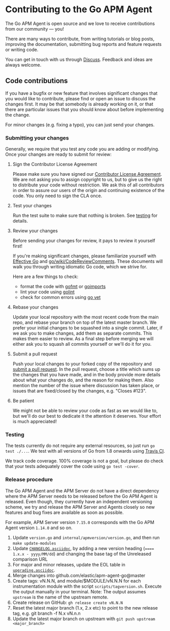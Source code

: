 # Contributing to the Go APM Agent

The Go APM Agent is open source and we love to receive contributions from our community — you!

There are many ways to contribute, from writing tutorials or blog posts, improving the
documentation, submitting bug reports and feature requests or writing code.

You can get in touch with us through [Discuss](https://discuss.elastic.co/c/apm).
Feedback and ideas are always welcome.

## Code contributions

If you have a bugfix or new feature that involves significant changes that you would like to
contribute, please find or open an issue to discuss the changes first. It may be that somebody
is already working on it, or that there are particular issues that you should know about before
implementing the change.

For minor changes (e.g. fixing a typo), you can just send your changes.

### Submitting your changes

Generally, we require that you test any code you are adding or modifying. Once your changes are
ready to submit for review:

1. Sign the Contributor License Agreement

    Please make sure you have signed our [Contributor License Agreement](https://www.elastic.co/contributor-agreement/).
    We are not asking you to assign copyright to us, but to give us the right to distribute
    your code without restriction. We ask this of all contributors in order to assure our
    users of the origin and continuing existence of the code. You only need to sign the CLA once.

2. Test your changes

    Run the test suite to make sure that nothing is broken.
    See [testing](#testing) for details.

3. Review your changes

    Before sending your changes for review, it pays to review it yourself first!

    If you're making significant changes, please familiarize yourself with [Effective Go](https://golang.org/doc/effective_go.html)
    and [go/wiki/CodeReviewComments](https://github.com/golang/go/wiki/CodeReviewComments).
    These documents will walk you through writing idiomatic Go code, which we strive for.

    Here are a few things to check:
    - format the code with [gofmt](https://golang.org/cmd/gofmt/) or [goimports](https://godoc.org/golang.org/x/tools/cmd/goimports)
    - lint your code using [golint](https://github.com/golang/lint)
    - check for common errors using [go vet](https://golang.org/cmd/vet/)

4. Rebase your changes

    Update your local repository with the most recent code from the main repo, and rebase your
    branch on top of the latest master branch.  We prefer your initial changes to be squashed
    into a single commit. Later, if we ask you to make changes, add them as separate commits.
    This makes them easier to review. As a final step before merging we will either ask you to
    squash all commits yourself or we'll do it for you.

5. Submit a pull request

    Push your local changes to your forked copy of the repository and [submit a pull request](https://help.github.com/articles/using-pull-requests).
    In the pull request, choose a title which sums up the changes that you have made, and in
    the body provide more details about what your changes do, and the reason for making them.
    Also mention the number of the issue where discussion has taken place, or issues that are
    fixed/closed by the changes, e.g. "Closes #123".

6. Be patient

    We might not be able to review your code as fast as we would like to, but we'll do our
    best to dedicate it the attention it deserves. Your effort is much appreciated!

### Testing

The tests currently do not require any external resources, so just run `go test ./...`.
We test with all versions of Go from 1.8 onwards using [Travis CI](https://travis-ci.org).

We track code coverage. 100% coverage is not a goal, but please do check that your tests
adequately cover the code using `go test -cover`.

### Release procedure

The Go APM Agent and the APM Server do not have a direct dependency where the APM Server needs to be released before the Go APM Agent is released. Even though, they currently have an independent versioning scheme, we try and release the APM Server and Agents closely so new features and bug fixes are available as soon as possible.

For example, APM Server version `7.15.0` corresponds with the Go APM Agent version `1.14.0` and so on.

1. Update `version.go` and `internal/apmversion/version.go`, and then run `make update-modules`
2. Update [`CHANGELOG.asciidoc`](changelog.asciidoc), by adding a new version heading (`==== 1.x.x - yyyy/MM/dd`) and changing the base tag of the Unreleased comparison URL
3. For major and minor releases, update the EOL table in [`upgrading.asciidoc`](docs/upgrading.asciidoc).
4. Merge changes into github.com/elastic/apm-agent-go@master
5. Create tags: vN.N.N, and module/$MODULE/vN.N.N for each instrumentation module with the script `scripts/tagversion.sh`. Execute the output manually in your terminal. Note: The output assumes `upstream` is the name of the upstream remote.
6. Create release on GitHub: `gh release create vN.N.N`
7. Reset the latest major branch (1.x, 2.x etc) to point to the new release tag, e.g. git branch -f N.x vN.n.n
8. Update the latest major branch on upstream with `git push upstream <major_branch>`
